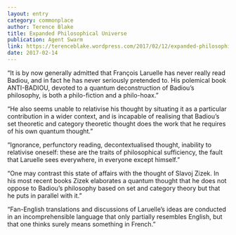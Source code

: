```yaml
---
layout: entry
category: commonplace
author: Terence Blake
title: Expanded Philosophical Universe
publication: Agent Swarm
link: https://terenceblake.wordpress.com/2017/02/12/expanded-philosophical-universe-laruelle-and-philo-fan-fiction/
date: 2017-02-14
---
```


“It is by now generally admitted that François Laruelle has never really read Badiou, and in fact he has never seriously pretended to. His polemical book ANTI-BADIOU, devoted to a quantum deconstruction of Badiou’s philosophy, is both a philo-fiction and a philo-hoax.”

“He also seems unable to relativise his thought by situating it as a particular contribution in a wider context, and is incapable of realising that Badiou’s set theoretic and category theoretic thought does the work that he requires of his own quantum thought.”

“Ignorance, perfunctory reading, decontextualised thought, inability to relativise oneself: these are the traits of philosophical sufficiency, the fault that Laruelle sees everywhere, in everyone except himself.”

“One may contrast this state of affairs with the thought of Slavoj Zizek. In his most recent books Zizek elaborates a quantum thought that he does not oppose to Badiou’s philosophy based on set and category theory but that he puts in parallel with it.”

“Fan-English translations and discussions of Laruelle’s ideas are conducted in an incomprehensible language that only partially resembles English, but that one thinks surely means something in French.”



